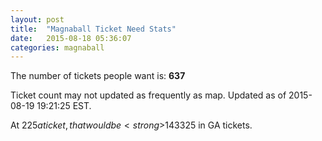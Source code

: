```yaml
---
layout: post
title:  "Magnaball Ticket Need Stats"
date:   2015-08-18 05:36:07
categories: magnaball
---
```


The number of tickets people want is: <strong>637</strong>

Ticket count may not updated as frequently as map. Updated as of 2015-08-19 19:21:25 EST.

At $225 a ticket, that would be <strong>$143325</strong> in GA tickets.